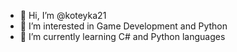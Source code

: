 - 👋 Hi, I’m @koteyka21
- 👀 I’m interested in Game Development and Python
- 🌱 I’m currently learning C# and Python languages

<!---
koteyka21/koteyka21 is a ✨ special ✨ repository because its `README.md` (this file) appears on your GitHub profile.
You can click the Preview link to take a look at your changes.
--->
